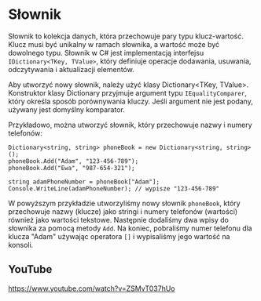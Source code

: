 # Słownik

Słownik to kolekcja danych, która przechowuje pary typu klucz-wartość. Klucz musi być unikalny w ramach słownika, a wartość może być dowolnego typu. Słownik w C# jest implementacją interfejsu `IDictionary<TKey, TValue>`, który definiuje operacje dodawania, usuwania, odczytywania i aktualizacji elementów.

Aby utworzyć nowy słownik, należy użyć klasy Dictionary<TKey, TValue>. Konstruktor klasy Dictionary przyjmuje argument typu `IEqualityComparer`, który określa sposób porównywania kluczy. Jeśli argument nie jest podany, używany jest domyślny komparator. 

Przykładowo, można utworzyć słownik, który przechowuje nazwy i numery telefonów:

```
Dictionary<string, string> phoneBook = new Dictionary<string, string>();
phoneBook.Add("Adam", "123-456-789");
phoneBook.Add("Ewa", "987-654-321");

string adamPhoneNumber = phoneBook["Adam"];
Console.WriteLine(adamPhoneNumber); // wypisze "123-456-789"
```

W powyższym przykładzie utworzyliśmy nowy słownik `phoneBook`, który przechowuje nazwy (klucze) jako stringi i numery telefonów (wartości) również jako wartości tekstowe. Następnie dodaliśmy dwa wpisy do słownika za pomocą metody `Add`. Na koniec, pobraliśmy numer telefonu dla klucza "Adam" używając operatora `[]` i wypisaliśmy jego wartość na konsoli.

## YouTube
https://www.youtube.com/watch?v=ZSMvT037hUo 